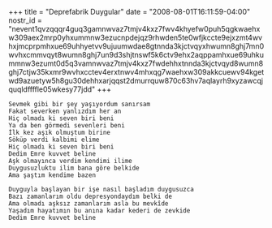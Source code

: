 +++
title = "Deprefabrik Duygular"
date = "2008-08-01T16:11:59-04:00"
nostr_id = "nevent1qvzqqqr4guq3gamnwvaz7tmjv4kxz7fwv4khyefw0puh5qgkwaehxw309aex2mrp0yhxummnw3ezucnpdejqz9rhwden5te0wfjkccte9ejxzmt4wvhxjmcprpmhxue69uhhyetvv9ujuumwdae8gtnnda3kjctvqyxhwumn8ghj7mn0wvhxcmmvqyt8wumn8ghj7un9d3shjtnswf5k6ctv9ehx2aqppamhxue69uhkummnw3ezumt0d5q3vamnwvaz7tmjv4kxz7fwdehhxtnnda3kjctvqyd8wumn8ghj7ctjw35kxmr9wvhxcctev4erxtnwv4mhxqg7waehxw309akkcuewv94kgetwd9azuetyw5h8gu30dehhxarjqqst2dmurrquw870c63hv7aqlayrh9xyzawcqjquqldffffle05wkesy77jdd"
+++

```
Sevmek gibi bir şey yaşıyordum sanırsam
Fakat severken yanlızdım her an
Hiç olmadı ki seven biri beni
Ya da ben görmedi sevenleri beni
İlk kez aşık olmuştum birine
Söküp verdi kalbimi elime
Hiç olmadı ki seven biri beni
Dedim Emre kuvvet beline
Aşk olmayınca verdim kendimi ilime
Duygusuzluktu ilim bana göre belkide
Ama şaştım kendime bazen

Duyguyla başlayan bir işe nasıl başladım duygusuzca
Bazı zamanlarım oldu depresyondaydım belki de
Ama olmadı aşksız zamanlarım asla bu mevkîde
Yaşadım hayatımın bu anına kadar kederi de zevkide
Dedim Emre kuvvet beline
```
